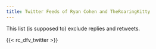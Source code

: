 ```yaml
---
title: Twitter Feeds of Ryan Cohen and TheRoaringKitty
---
```

This list (is supposed to) exclude replies and retweets.

{{< rc_dfv_twitter >}}
